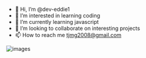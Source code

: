- 👋 Hi, I’m @dev-eddie1
- 👀 I’m interested in learning coding
- 🌱 I’m currently learning javascript
- 💞️ I’m looking to collaborate on interesting projects
- 📫 How to reach me tjmg2008@gmail.com

<!---
dev-eddie1/dev-eddie1 is a ✨ special ✨ repository because its `README.md` (this file) appears on your GitHub profile.
You can click the Preview link to take a look at your changes.
--->
![images](https://user-images.githubusercontent.com/101600244/208972718-877e6293-c03d-4f2a-9450-c0be12700a71.jpg)
